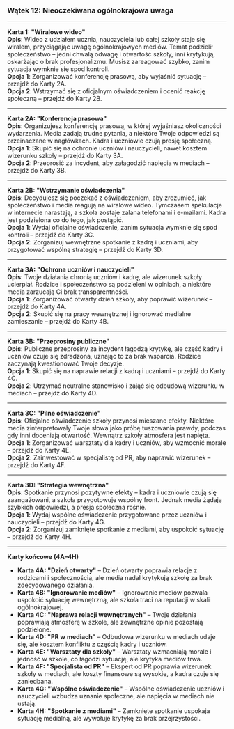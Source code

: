 ﻿


### **Wątek 12: Nieoczekiwana ogólnokrajowa uwaga**

----------

**Karta 1: "Wiralowe wideo"**  
**Opis**: Wideo z udziałem ucznia, nauczyciela lub całej szkoły staje się wiralem, przyciągając uwagę ogólnokrajowych mediów. Temat podzielił społeczeństwo – jedni chwalą odwagę i otwartość szkoły, inni krytykują, oskarżając o brak profesjonalizmu. Musisz zareagować szybko, zanim sytuacja wymknie się spod kontroli.  
**Opcja 1**: Zorganizować konferencję prasową, aby wyjaśnić sytuację – przejdź do Karty 2A.  
**Opcja 2**: Wstrzymać się z oficjalnym oświadczeniem i ocenić reakcję społeczną – przejdź do Karty 2B.

----------

**Karta 2A: "Konferencja prasowa"**  
**Opis**: Organizujesz konferencję prasową, w której wyjaśniasz okoliczności wydarzenia. Media zadają trudne pytania, a niektóre Twoje odpowiedzi są przeinaczane w nagłówkach. Kadra i uczniowie czują presję społeczną.  
**Opcja 1**: Skupić się na ochronie uczniów i nauczycieli, nawet kosztem wizerunku szkoły – przejdź do Karty 3A.  
**Opcja 2**: Przeprosić za incydent, aby załagodzić napięcia w mediach – przejdź do Karty 3B.

----------

**Karta 2B: "Wstrzymanie oświadczenia"**  
**Opis**: Decydujesz się poczekać z oświadczeniem, aby zrozumieć, jak społeczeństwo i media reagują na wiralowe wideo. Tymczasem spekulacje w internecie narastają, a szkoła zostaje zalana telefonami i e-mailami. Kadra jest podzielona co do tego, jak postąpić.  
**Opcja 1**: Wydaj oficjalne oświadczenie, zanim sytuacja wymknie się spod kontroli – przejdź do Karty 3C.  
**Opcja 2**: Zorganizuj wewnętrzne spotkanie z kadrą i uczniami, aby przygotować wspólną strategię – przejdź do Karty 3D.

----------

**Karta 3A: "Ochrona uczniów i nauczycieli"**  
**Opis**: Twoje działania chronią uczniów i kadrę, ale wizerunek szkoły ucierpiał. Rodzice i społeczeństwo są podzieleni w opiniach, a niektóre media zarzucają Ci brak transparentności.  
**Opcja 1**: Zorganizować otwarty dzień szkoły, aby poprawić wizerunek – przejdź do Karty 4A.  
**Opcja 2**: Skupić się na pracy wewnętrznej i ignorować medialne zamieszanie – przejdź do Karty 4B.

----------

**Karta 3B: "Przeprosiny publiczne"**  
**Opis**: Publiczne przeprosiny za incydent łagodzą krytykę, ale część kadry i uczniów czuje się zdradzona, uznając to za brak wsparcia. Rodzice zaczynają kwestionować Twoje decyzje.  
**Opcja 1**: Skupić się na naprawie relacji z kadrą i uczniami – przejdź do Karty 4C.  
**Opcja 2**: Utrzymać neutralne stanowisko i zająć się odbudową wizerunku w mediach – przejdź do Karty 4D.

----------

**Karta 3C: "Pilne oświadczenie"**  
**Opis**: Oficjalne oświadczenie szkoły przynosi mieszane efekty. Niektóre media zinterpretowały Twoje słowa jako próbę tuszowania prawdy, podczas gdy inni doceniają otwartość. Wewnątrz szkoły atmosfera jest napięta.  
**Opcja 1**: Zorganizować warsztaty dla kadry i uczniów, aby wzmocnić morale – przejdź do Karty 4E.  
**Opcja 2**: Zainwestować w specjalistę od PR, aby naprawić wizerunek – przejdź do Karty 4F.

----------

**Karta 3D: "Strategia wewnętrzna"**  
**Opis**: Spotkanie przynosi pozytywne efekty – kadra i uczniowie czują się zaangażowani, a szkoła przygotowuje wspólny front. Jednak media żądają szybkich odpowiedzi, a presja społeczna rośnie.  
**Opcja 1**: Wydaj wspólne oświadczenie przygotowane przez uczniów i nauczycieli – przejdź do Karty 4G.  
**Opcja 2**: Zorganizuj zamknięte spotkanie z mediami, aby uspokoić sytuację – przejdź do Karty 4H.

----------

**Karty końcowe (4A–4H)**

-   **Karta 4A: "Dzień otwarty"** – Dzień otwarty poprawia relacje z rodzicami i społecznością, ale media nadal krytykują szkołę za brak zdecydowanego działania.
-   **Karta 4B: "Ignorowanie mediów"** – Ignorowanie mediów pozwala uspokoić sytuację wewnętrzną, ale szkoła traci na reputacji w skali ogólnokrajowej.
-   **Karta 4C: "Naprawa relacji wewnętrznych"** – Twoje działania poprawiają atmosferę w szkole, ale zewnętrzne opinie pozostają podzielone.
-   **Karta 4D: "PR w mediach"** – Odbudowa wizerunku w mediach udaje się, ale kosztem konfliktu z częścią kadry i uczniów.
-   **Karta 4E: "Warsztaty dla szkoły"** – Warsztaty wzmacniają morale i jedność w szkole, co łagodzi sytuację, ale krytyka mediów trwa.
-   **Karta 4F: "Specjalista od PR"** – Ekspert od PR poprawia wizerunek szkoły w mediach, ale koszty finansowe są wysokie, a kadra czuje się zaniedbana.
-   **Karta 4G: "Wspólne oświadczenie"** – Wspólne oświadczenie uczniów i nauczycieli wzbudza uznanie społeczne, ale napięcia w mediach nie ustają.
-   **Karta 4H: "Spotkanie z mediami"** – Zamknięte spotkanie uspokaja sytuację medialną, ale wywołuje krytykę za brak przejrzystości.
